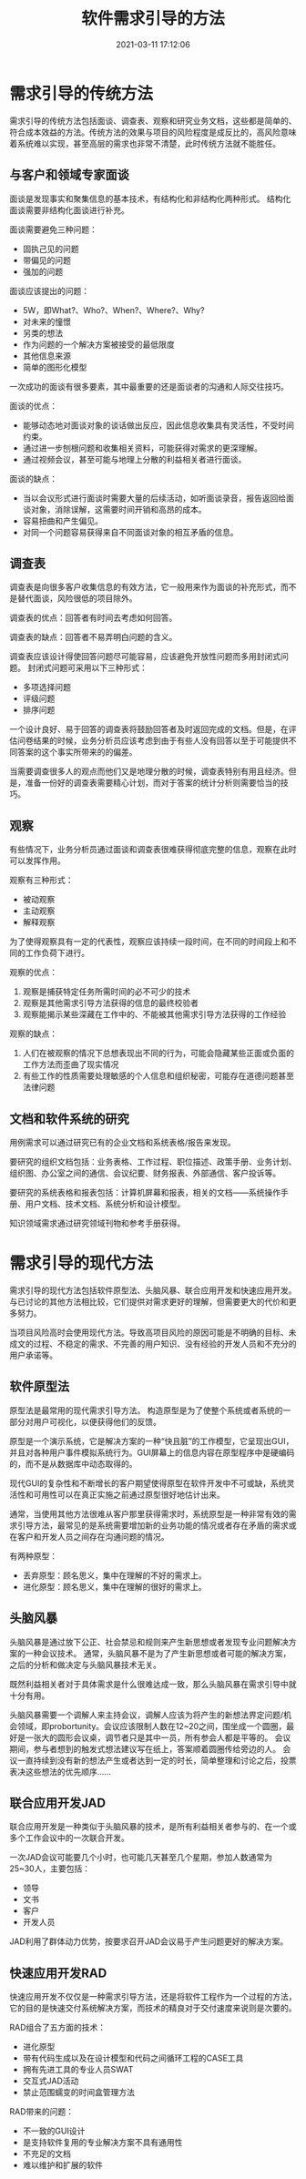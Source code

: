 ﻿---
title: 软件需求引导的方法
date: 2021-03-11 17:12:06
summary: 本文分享需求引导的传统方法和现代方法。
tags:
- 软件需求
- 软件工程
categories:
- 软件工程
---

# 需求引导的传统方法

需求引导的传统方法包括面谈、调查表、观察和研究业务文档，这些都是简单的、符合成本效益的方法。传统方法的效果与项目的风险程度是成反比的，高风险意味着系统难以实现，甚至高层的需求也非常不清楚，此时传统方法就不能胜任。

## 与客户和领域专家面谈

面谈是发现事实和聚集信息的基本技术，有结构化和非结构化两种形式。
结构化面谈需要非结构化面谈进行补充。

面谈需要避免三种问题：
- 固执己见的问题
- 带偏见的问题
- 强加的问题

面谈应该提出的问题：
- 5W，即What?、Who?、When?、Where?、Why?
- 对未来的憧憬
- 另类的想法
- 作为问题的一个解决方案被接受的最低限度
- 其他信息来源
- 简单的图形化模型

一次成功的面谈有很多要素，其中最重要的还是面谈者的沟通和人际交往技巧。

面谈的优点：
- 能够动态地对面谈对象的谈话做出反应，因此信息收集具有灵活性，不受时间约束。
- 通过进一步刨根问题和收集相关资料，可能获得对需求的更深理解。
- 通过视频会议，甚至可能与地理上分散的利益相关者进行面谈。

面谈的缺点：
- 当以会议形式进行面谈时需要大量的后续活动，如听面谈录音，报告返回给面谈对象，消除误解，这需要时间开销和高昂的成本。
- 容易扭曲和产生偏见。
- 对同一个问题容易获得来自不同面谈对象的相互矛盾的信息。

## 调查表

调查表是向很多客户收集信息的有效方法，它一般用来作为面谈的补充形式，而不是替代面谈，风险很低的项目除外。

调查表的优点：回答者有时间去考虑如何回答。

调查表的缺点：回答者不易弄明白问题的含义。

调查表应该设计得使回答问题尽可能容易，应该避免开放性问题而多用封闭式问题。
封闭式问题可采用以下三种形式：
- 多项选择问题
- 评级问题
- 排序问题

一个设计良好、易于回答的调查表将鼓励回答者及时返回完成的文档。但是，在评估问卷结果的时候，业务分析员应该考虑到由于有些人没有回答以至于可能提供不同答案的这个事实所带来的的偏差。

当需要调查很多人的观点而他们又是地理分散的时候，调查表特别有用且经济。但是，准备一份好的调查表需要精心计划，而对于答案的统计分析则需要恰当的技巧。

## 观察

有些情况下，业务分析员通过面谈和调查表很难获得彻底完整的信息，观察在此时可以发挥作用。

观察有三种形式：
- 被动观察
- 主动观察
- 解释观察

为了使得观察具有一定的代表性，观察应该持续一段时间，在不同的时间段上和不同的工作负荷下进行。

观察的优点：
1. 观察是捕获特定任务所需时间的必不可少的技术
2. 观察是其他需求引导方法获得的信息的最终校验者
3. 观察能揭示某些深藏在工作中的、不能被其他需求引导方法获得的工作经验

观察的缺点：
1. 人们在被观察的情况下总想表现出不同的行为，可能会隐藏某些正面或负面的工作方法而歪曲了现实情况
2. 有些工作的性质需要处理敏感的个人信息和组织秘密，可能存在道德问题甚至法律问题

## 文档和软件系统的研究

用例需求可以通过研究已有的企业文档和系统表格/报告来发现。

要研究的组织文档包括：业务表格、工作过程、职位描述、政策手册、业务计划、组织图、办公室之间的通信、会议纪要、财务报表、外部通信、客户投诉等。

要研究的系统表格和报表包括：计算机屏幕和报表，相关的文档——系统操作手册、用户文档、技术文档、系统分析和设计模型。

知识领域需求通过研究领域刊物和参考手册获得。

# 需求引导的现代方法

需求引导的现代方法包括软件原型法、头脑风暴、联合应用开发和快速应用开发。与已讨论的其他方法相比较，它们提供对需求更好的理解，但需要更大的代价和更多努力。

当项目风险高时会使用现代方法。导致高项目风险的原因可能是不明确的目标、未成文的过程、不稳定的需求、不完善的用户知识、没有经验的开发人员和不充分的用户承诺等。

## 软件原型法

原型法是最常用的现代需求引导方法。
构造原型是为了使整个系统或者系统的一部分对用户可视化，以便获得他们的反馈。

原型是一个演示系统，它是解决方案的一种“快且脏”的工作模型，它呈现出GUI，并且对各种用户事件模拟系统行为。GUI屏幕上的信息内容在原型程序中是硬编码的，而不是从数据库中动态取得的。

现代GUI的复杂性和不断增长的客户期望使得原型在软件开发中不可或缺，系统灵活性和可用性可以在真正实施之前通过原型很好地估计出来。

通常，当使用其他方法很难从客户那里获得需求时，系统原型是一种非常有效的需求引导方法，最常见的是系统需要增加新的业务功能的情况或者存在矛盾的需求或在客户和开发人员之间存在沟通问题的情况。

有两种原型：
- 丢弃原型：顾名思义，集中在理解的不好的需求上。
- 进化原型：顾名思义，集中在理解的很好的需求上。

## 头脑风暴

头脑风暴是通过放下公正、社会禁忌和规则来产生新思想或者发现专业问题解决方案的一种会议技术。
通常，头脑风暴不是为了产生新思想或者可能的解决方案，之后的分析和做决定与头脑风暴技术无关。

既然利益相关者对于具体需求是什么很难达成一致，那么头脑风暴在需求引导中就十分有用。

头脑风暴需要一个调解人来主持会议，调解人应该为将产生的新想法界定问题/机会领域，即probortunity。会议应该限制人数在12\~20之间，围坐成一个圆圈，最好是一张大的圆形会议桌，调节者只是其中一员，所有参会人都是平等的。
会议期间，参与者想到的触发式想法建议写在纸上，答案顺着圆圈传给旁边的人。
会议一直持续到没有新的想法产生或者达到一定的时长，简单整理和讨论之后，投票表决这些想法的优先顺序……

## 联合应用开发JAD

联合应用开发是一种类似于头脑风暴的技术，是所有利益相关者参与的、在一个或多个工作会议中的一次联合开发。

一次JAD会议可能要几个小时，也可能几天甚至几个星期，参加人数通常为25\~30人，主要包括：
- 领导
- 文书
- 客户
- 开发人员

JAD利用了群体动力优势，按要求召开JAD会议易于产生问题更好的解决方案。

## 快速应用开发RAD

快速应用开发不仅仅是一种需求引导方法，还是将软件工程作为一个过程的方法，它的目的是快速交付系统解决方案，而技术的精良对于交付速度来说则是次要的。

RAD组合了五方面的技术：
- 进化原型
- 带有代码生成以及在设计模型和代码之间循环工程的CASE工具
- 拥有先进工具的专业人员SWAT
- 交互式JAD活动
- 禁止范围蠕变的时间盒管理方法

RAD带来的问题：
- 不一致的GUI设计
- 是支持软件复用的专业解决方案不具有通用性
- 不充足的文档
- 难以维护和扩展的软件
